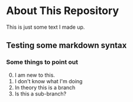 # About This Repository

This is just some text I made up.

## Testing some markdown syntax

### Some things to point out

0. I am  new to this.
0. I don't know what I'm doing
0. In theory this is a branch
0. Is this a sub-branch?

